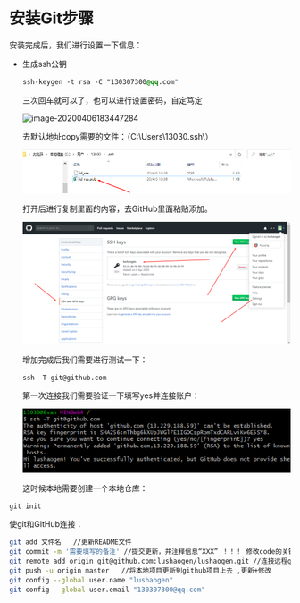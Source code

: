 # 安装Git步骤

安装完成后，我们进行设置一下信息：

- 生成ssh公钥

  ```css
  ssh-keygen -t rsa -C "130307300@qq.com"
  ```

  三次回车就可以了，也可以进行设置密码，自定笃定

  ![image-20200406183447284](https://i.loli.net/2020/04/06/5KZeXj1Th8PzItR.png)

  

  去默认地址copy需要的文件：（C:\Users\13030\.ssh\）
  
  ![image-20200406184159845](upload\image-20200406184159845.png)
  
  
  
  打开后进行复制里面的内容，去GitHub里面粘贴添加。
  
  ![image-20200406184058909](upload\image-20200406184058909.png)
  
  
  
  增加完成后我们需要进行测试一下：
  
  ```
  ssh -T git@github.com
  ```
  
  
  
  第一次连接我们需要验证一下填写yes并连接账户：
  
  ![image-20200406184418621](upload\image-20200406184418621.png)
  
  
  
  这时候本地需要创建一个本地仓库：

```
git init
```

使git和GitHub连接：

```sh
git add 文件名   //更新README文件
git commit -m '需要填写的备注' //提交更新，并注释信息“XXX” ！！！ 修改code的关键
git remote add origin git@github.com:lushaogen/lushaogen.git //连接远程github项目  
git push -u origin master   //将本地项目更新到github项目上去 ,更新+修改
git config --global user.name "lushaogen"
git config --global user.email "130307300@qq.com"
```
